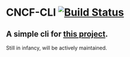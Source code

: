 # CNCF-CLI [![Build Status](https://cloud.drone.io/api/badges/agrimrules/cncf-cli/status.svg?ref=refs/heads/master)](https://cloud.drone.io/agrimrules/cncf-cli)

## A simple cli for [this project](https://github.com/agrimrules/cncf).    
Still in infancy, will be actively maintained.